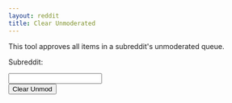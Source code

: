 ```yaml
---
layout: reddit
title: Clear Unmoderated
---
```


This tool approves all items in a subreddit's unmoderated queue.

<p>Subreddit:</p>
<input type="text" name="subreddit" id="sub-input"><br>
<button type="button" onClick="hitAPI()">Clear Unmod</button>
<div id="display-result"><div>
<script>
function hitAPI() {
    var sub = document.getElementById('sub-input').value
    var x= new XMLHttpRequest();
    x.open("POST", "https://api.captainmeta4.me/reddit/clear_unmod");
    x.withCredentials=true;
    x.setRequestHeader('Content-type','application/x-www-form-urlencoded');
    x.onload=function displayView(){
        var y = document.getElementById('display-result');
        y.innerHTML=r.response;
    }
    var data = new FormData();
    data.append('subreddit',sub);
    x.send(data);
}
</script>
